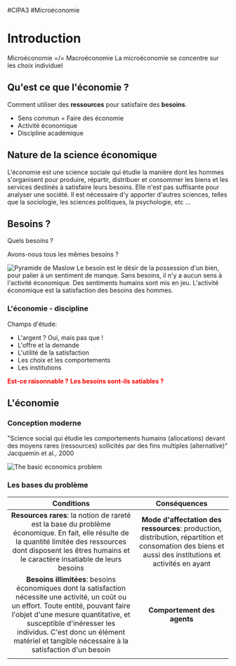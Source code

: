 #CIPA3 #Microéconomie

# Introduction
Microéconomie =/= Macroéconomie
La microéconomie se concentre sur les choix individuel

## Qu'est ce que l'économie ?
Comment utiliser des **ressources** pour satisfaire des **besoins**.

- Sens commun = Faire des économie
- Activité économique
- Discipline académique

## Nature de la science économique
L'économie est une science sociale qui étudie la manière dont les hommes s'organisent pour produire, répartir, distribuer et consommer les biens et les services destinés à satisfaire leurs besoins.
Elle n'est pas suffisante pour analyser une société. Il est nécessaire d'y apporter d'autres sciences, telles que la sociologie, les sciences politiques, la psychologie, etc ...
## Besoins ?
Quels besoins ?

Avons-nous tous les mêmes besoins ?

![Pyramide de Maslow](https://www.preventech.net/wp-content/uploads/2020/02/Pyramide-de-maslow.jpg)
Le besoin est le désir de la possession d'un bien, pour palier à un sentiment de manque.
Sans besoins, il n'y a aucun sens à l'activité économique.
Des sentiments humains sont mis en jeu. L'activité économique est la satisfaction des besoins des hommes.

### L'économie - discipline
Champs d'étude:
- L'argent ? Oui, mais pas que !
- L'offre et la demande
- L'utilité de la satisfaction
- Les choix et les comportements
- Les institutions

<span style="color: red; font-weight: bold;">Est-ce raisonnable ?</span>
<span style="color: red; font-weight: bold;">Les besoins sont-ils satiables ?</span>

## L'économie 
### Conception moderne
"Science social qui étudie les comportements humains (allocations) devant des moyens rares (ressources) sollicités par des fins multiples (alternative)"
Jacquemin et al., 2000

![The basic economics problem](https://i.ytimg.com/vi/CYibc_oqR5M/maxresdefault.jpg)
### Les bases du problème

|                                                                                                                                                 Conditions                                                                                                                                                  |                                                                     Conséquences                                                                      |
| :---------------------------------------------------------------------------------------------------------------------------------------------------------------------------------------------------------------------------------------------------------------------------------------------------------: | :---------------------------------------------------------------------------------------------------------------------------------------------------: |
|                                            **Resources rares**: la notion de rareté est la base du problème économique. En fait, elle résulte de la quantité limitée des ressources dont disposent les êtres humains et le caractère insatiable de leurs besoins                                            | **Mode d'affectation des ressources**: production, distribution, répartition et consomation des biens et aussi des institutions et activités en ayant |
| **Besoins illimitées**: besoins économiques dont la satisfaction nécessite une activité, un coût ou un effort. Toute entité, pouvant faire l'objet d'une mesure quantitative, et susceptible d'inéresser les individus. C'est donc un élément matériel et tangible nécessaire à la satisfaction d'un besoin |                                                              **Comportement des agents**                                                              |
|                                                                                                                                                                                                                                                                                                             |                                                                                                                                                       |
